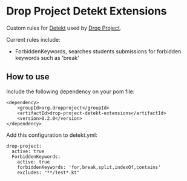 # Drop Project Detekt Extensions

Custom rules for [Detekt](https://arturbosch.github.io/detekt/) used by [Drop Project](https://github.com/drop-project-edu/drop-project).

Current rules include:
- ForbiddenKeywords, searches students submissions for forbidden keywords such as 'break'

## How to use

Include the following dependency on your pom file:

    <dependency>
	    <groupId>org.dropproject</groupId>
	    <artifactId>drop-project-detekt-extensions</artifactId>
	    <version>0.2.0</version>
	</dependency>
	
Add this configuration to detekt.yml:

    drop-project:
      active: true
      ForbiddenKeywords:
        active: true
        forbiddenKeywords: 'for,break,split,indexOf,contains'
        excludes: "**/Test*.kt"